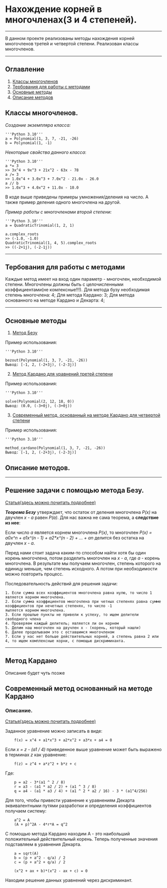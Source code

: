 # Нахождение корней в многочленах(3 и 4 степеней).
***
В данном проекте реализованы методы нахождения корней многочленов третей и четвертой степени. 
Реализован классы многочленов.

***
## Оглавление
1. [Классы многочленов](#Polynomial)
2. [Тербования для работы с методами](#Requirements)
3. [Основные методы](#methods)
4. [Описание методов](#description)


## Классы многочленов.  <a name="Polynomial"></a>

_Создание экземпляра класса:_

    '''Python 3.10'''
    a = Polynomial(1, 3, 7, -21, -26)
    b = Polynomial(1, -1)

_Некоторые свойства данного класса_:

    '''Python 3.10'''
    a *= 3 
    >> 3x^4 + 9x^3 + 21x^2 - 63x - 78
    a /= 3
    >> 1.0x^4 + 3.0x^3 + 7.0x^2 - 21.0x - 26.0
    a // b
    >> 1.0x^3 + 4.0x^2 + 11.0x - 10.0
    
В коде выше приведены примеры умножения/деления на число. А также пример деления одного многочлена на другой.

_Пример работы с многочленами второй степени:_

    '''Python 3.10'''
    a = QuadraticTrinomial(1, 2, 1)
    
    a.complex_roots
    >> (-1.0, -1.0)
    QuadraticTrinomial(1, 4, 5).complex_roots
    >> ((-2+1j), (-2-1j))

***
## Тербования для работы с методами  <a name="Requirements"></a>

Каждые метод имеет на вход один параметр - многочлен, необходимой степени. 
Многочлены должны быть с целочисленными коэффициентами(не комлексные!!!).
Для метода бузу необходимая степень многочлена: 4;
Для метода Кардано: 3;
Для метода основанного на методе Кардано и Декарта: 4;

***

## Основные методы <a name="methods"></a>
1. [Метод Безу](#Bezout) 
    
Пример использования:

    '''Python 3.10'''

    bezout(Polynomial(1, 3, 7, -21, -26))
    Вывод: [-1, 2, (-2+3j), (-2-3j)]
    
2. [Метод Кардано для уравнений третей степени](#Cardano)

Пример использования:

    '''Python 3.10'''
    
    solve(Polynomial(2, 12, 18, 0))
    Вывод: (0.0, (-3+0j), (-3+0j))

3. [Современный метод, основанный на методе Кардано для четвертой степени](#New)

Пример использования:

    '''Python 3.10'''
    
    method_cardano(Polynomial(1, 3, 7, -21, -26))
    Вывод: [-1, 2, (-2+3j), (-2-3j)]      


## Описание методов. <a name="description"></a>

***
## Решение задачи с помощью метода Безу. <a name="Bezout"></a>

[Статья(здесь можно почитать подробнее)](http://www.math.tifr.res.in/~publ/ln/tifr74.pdf)

**_Теорема Безу_** утверждает, что остаток от деления многочлена _P(x)_ на двучлен _x - a_ равен _P(a)_. Для нас важна
не сама теорема, а **следствие из нее**:

Если число _a_ является корнем многочлена _P(x)_, то многочлен _P(x) = a0*x^n + a1*x^(n - 1) + a2*x^(n - 2) + ... + an_
делится без остатка на двучлен _x - a_.

Перед нами стоит задача каким-то способом найти хотя бы один корень многочлена, потом разделить многочлен на _x - a_,
где _а_ - корень многочлена. В результате мы получаем многочлен, степень которого на единицу меньше, чем степень исходного.
А потом при необходимости можно повторить процесс.

Последовательность действий для решения задачи:

    1. Если сумма всех коэффициентов многочлена равна нулю, то число 1 является корнем многочлена.
    2. Если сумма коэффициентов многочлена при четных степенях равна сумме коэффициентов при нечетных степенях, то число -1
    яыляется корнем многочлена.
    3. Если прошлые пункты не привели к успеху, то ищем делители свободного члена 
    4. Проверяем каждый делитель; является ли он корнем 
    5. Делим наш многочлен на двучлен x - (корень, который нашли) 
    6. Далее проделываем это с оставшимся многочленом  
    7. Если у нас нет больше действительных корней, а степень равна 2 или 4, то ищем комплексные корни, с помощью дискриминанта.

***
## Метод Кардано <a name="Cardano"></a>

Описание будет чуть позже

## Современный метод основанный на методе Кардано <a name="New"></a>

### Описание.

[Статья(здесь можно почитать подробнее)](https://www.scirp.org/journal/paperinformation.aspx?paperid=98044#ref16)

Заданное уравнение можно записать в виде: 

        f(x) = x^4 + a1*x^3 + a2*x^2 + a3*x + a4 = 0
Если _x = z - (a1 / 4)_ приведенное выше уравнение может быть выражено в терминах _z_ как уравнение:

        f(z) = z^4 + a*z^2 + b*z + c
Где:

        p = a2 - 3*(a1 ^ 2 / 8)
        r = a3 - (a1 * a2 / 2) + (a1 ^ 3 / 8)
        q = a4 - (a1 * a3 / 4) + (a1 ^ 2 * a2 / 16) - 3 * (a1^4/256)

Для того, чтобы привести уравнение к уравнениям Декарта эквивалентными путями разработки и определения коэффициентов получаем систему:

        a^2 = A
        (A + p)^2A - 4*r*A = q^2

С помощью метода Кардано находим A - это наибольший положительный действительный корень.
Теперь полученные значения подставляем в уравнения Декарта. 

        a = sqrt(A)
        b = (p + a^2 - q/a) / 2
        c = (p + a^2 + q/a) / 2
        
        (x^2 + ax + b)*(x^2 - ax + c) = 0

Находим решение данных уравнений через дискриминант.
